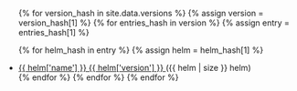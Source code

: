 
<ul>
{% for version_hash in site.data.versions %}
{% assign version = version_hash[1] %}
{% for entries_hash in version %}
{% assign entry = entries_hash[1] %}

{% for helm_hash in entry %}
{% assign helm = helm_hash[1] %}

  <li>
    <a href="https://github.com/{{ org.username }}">
      {{ helm['name'] }}
      {{ helm['version'] }}
    </a>
    ({{ helm | size }} helm)
  </li>
{% endfor %}
{% endfor %}
{% endfor %}
</ul>